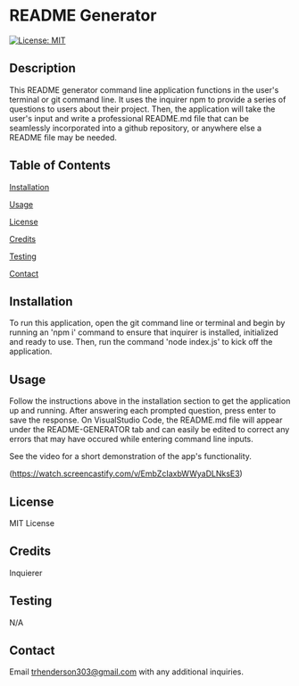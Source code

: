 # README Generator

[![License: MIT](https://img.shields.io/badge/License-MIT-yellow.svg)](https://opensource.org/licenses/MIT)

## Description

This README generator command line application functions in the user's terminal or git command line. It uses the inquirer npm to provide a series of questions to users about their project. Then, the application will take the user's input and write a professional README.md file that can be seamlessly incorporated into a github repository, or anywhere else a README file may be needed.

## Table of Contents

[Installation](#installation)

[Usage](#usage)

[License](#license)

[Credits](#credits)

[Testing](#testing)

[Contact](#contact)

## Installation

To run this application, open the git command line or terminal and begin by running an 'npm i' command to ensure that inquirer is installed, initialized and ready to use. Then, run the command 'node index.js' to kick off the application.

## Usage

Follow the instructions above in the installation section to get the application up and running. After answering each prompted question, press enter to save the response. On VisualStudio Code, the README.md file will appear under the README-GENERATOR tab and can easily be edited to correct any errors that may have occured while entering command line inputs.

See the video for a short demonstration of the app's functionality.


(https://watch.screencastify.com/v/EmbZcIaxbWWyaDLNksE3)

## License

MIT License

## Credits

Inquierer

## Testing

N/A

## Contact

Email trhenderson303@gmail.com with any additional inquiries.

